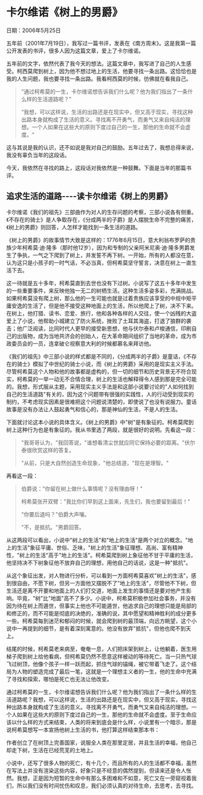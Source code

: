 # 卡尔维诺《树上的男爵》

日期：2006年5月25日

五年前（2001年7月19日），我写过一篇书评，发表在《南方周末》。这是我第一篇公开发表的书评，很多人因为这篇文章，爱上了卡尔维诺。

五年前的文字，依然代表了我今天的想法。这篇文章中，我写进了自己的人生感受。柯西莫爬到树上，因为他不想过地上的生活，他要寻找一条出路。这恰恰也是我的人生问题，我也要寻找一条出路。我看柯西莫的时候，彷佛就在看我自己。

> ”通过柯希莫的一生，卡尔维诺想告诉我们什么呢？他为我们指出了一条什么样的生活道路呢？”
>
> “我想，可以这样说，生活的出路还是在现实中，但又高于现实，寻找这种出路本身就构成了生活的意义。寻找离不开勇气，而勇气又来自纯洁的理想。一个人如果在这些大的原则下度过自己的一生，那他的生命就不会虚度。“

这与其说是我的认识，还不如说是我对自己的鼓励。五年过去了，我想总得来说，我没有辜负当年的这段话。

今天，我依然在寻找的路上，这段话对我依然是一种鼓舞。下面是当年的那篇书评。

## 追求生活的道路----读卡尔维诺《树上的男爵》

卡尔维诺《我们的祖先》三部曲作为对人的生存问题的考察，三部小说各有侧重。《不存在的骑士》是人争取存在，《分成两半的子爵》是人摆脱生命不完整的痛苦，《树上的男爵》则回答，人怎样才能找到一条生活的道路。

《树上的男爵》的故事情节大致是这样的：1776年6月15日，意大利翁布罗萨的贵族少年柯希莫·迪·隆多（那时他12岁），因为和专制的父亲阿米尼奥·迪·隆多男爵发生了争执，一气之下爬到了树上，并发誓不再下树。一开始，所有的人都没在意，认为这只是小孩子的一时气话，不必当真，但柯希莫坚守誓言，决意在树上一直生活下去。

这一待就是五十多年，柯希莫直到去世也没有下过树。小说写了这五十多年中发生的一些重要事件，来反映他独一无二的树栖生活。这种生活多姿多彩，充满挑战。如果柯希莫没有爬上树，那么他的一生可能也就是过着贵族应该享受的中规中矩平庸安逸的生活了，但是他不接受这种地面上的生活，所以他爬上了树，决不下来。在树上，他打猎、读书、恋爱、旅行，他和各种各样的人交往，使一个凶残的大盗爱上了小说，他帮助小城建立了防火系统，挫败了土耳其海盗，打退了狼群的袭击；他广泛阅读，比同时代人更早的接受新思想，他与伏尔泰和卢梭通信，印刷自己的出版物，成为当地共济会的创始人，在大革命期间组织了当地的革命，成为市政委员会的一员，连拿破仑视察意大利的时候都慕名来拜访他。

《我们的祖先》中三部小说的样式都是不同的，《分成两半的子爵》是童话，《不存在的骑士》模拟了中世纪的骑士小说，而《树上的男爵》采用的是现实主义手法。尽管柯希莫这个人物和他的故事都是虚构的，但一切的细节和历史背景无不符合现实，柯希莫的一举一动无不合情合理，树上的生活也解释得令人感到那是完全可能的。我想，形式服从主题，采用现实主义手法是和这部小说要讨论的"人如何找到自己的生活道路"有关的，因为这个问题带有很强的实践性，人的行动受到现实的制约，不考虑现实因素是很难把这个问题说清楚的，即使说了也没有说服力。童话故事是没有办法让人鼓起勇气和信心的，那是神仙的生活，不是人的生活。

下面就讨论这本小说的具体含义。《树上的男爵》中"树"是有象征的。柯希莫爬到树上这种行为也是有象征的。我从书里选了两段，就是很好的说明。先看这一段：

> "我哥哥认为，"我回答说，"谁想看清尘世就应同它保持必要的距离。"伏尔泰很欣赏这样的答复。
> 
> "从前，只是大自然创造生命现象，"他总结道，"现在是理智。"

再看这一段：

> 伯爵说："你留在树上做什么事情呢？没有理由呀！"
> 
> 柯希莫张开双臂："我比你们早到这上面来，先生们，我也要留到最后！"
> 
> "你要后退吗？"伯爵大声嚷。
> 
> "不，是抵抗。"男爵回答。

从这两段可以看出，小说中"树上的生活"和"地上的生活"是两个对立的概念。"地上的生活"象征平庸、世俗、乏味，"树上的生活"象征理想、高尚、富有精神性，"树上的生活"高于"地上的生活"。柯希莫爬到树上象征他不甘于平庸的生活，他坚持决不下树象征他不放弃自己的理想，用他自己的话说，这是一种"抵抗"。

从这个象征出发，对人物进行分析，可以看到一方面柯希莫喜欢"树上的生活"，感到很自由，不愿下树，但另一方面他又摆脱不了"地上的生活"，尽管他不下树，但生活还是离不开要和地面上的人们打交道，地面上发生的事情还是要对他产生影响。毕竟，"树"比"地面"高不了多少。小说中，柯希莫积极参加社会事务，并没有因为待在树上而遁世，但事实上他也不可能遁世，他追求自己的理想只能是局部的和修正的，而不可能是彻底的决绝的，准确的说，其中愿望和精神胜利的成分更多一些。柯希莫每到迷茫和郁闷的时候，就会爬到树的最顶端，向远方眺望，这个小说中一再提到的细节，是有着深刻寓意的。他没有放弃"抵抗"，但他也爬不到天上。

结尾的时候，柯希莫老来病至，奄奄一息，人们把床架到树上，让他躺着，医生用梯子爬到树上给他看病，但柯希莫仍然不愿意这样被动的等待死亡。当一只热气球飞过树顶，他像个孩子一样一跃而起，抓住气球的锚绳，被它带着飞走了。这个结局为人物的塑造完成了最后一笔，这就是一个理想主义者的一生，他的生命中充满了寻找和探索，哪怕是死亡也无法让他改变。

通过柯希莫的一生，卡尔维诺想告诉我们什么呢？他为我们指出了一条什么样的生活道路呢？我想，可以这样说，生活的出路还是在现实中，但又高于现实，寻找这种出路本身就构成了生活的意义。寻找离不开勇气，而勇气又来自纯洁的理想。一个人如果在这些大的原则下度过自己的一生，那他的生命就不会虚度。至于生命应该以什么样的方式来结束，人类的将来到底会是什么样，小说里有一个暗示，那是说柯希莫想写一本宣扬他树上生活的书，他打算这样结束那本书：

作者创立了在树顶上完善国家，说服全人类在那里定居，并且生活的幸福，他自己却走下树，生活在已经荒芜的土地上。

小说中，还写了很多人物的死亡，有十几个，而且所有的人的生活都不幸福，虽然在写法上并没有渲染这些内容，好象只是不经意的偶然提到，但读来还是令人怅然。我想，正是因为短暂的生命中有那么多困难和不如意，死亡又在一旁窥视着我们，所以我们没有时间忧伤和叹息，我们必须认真的对待生命，去思考，去寻找。

